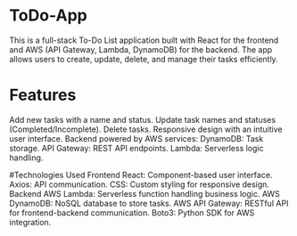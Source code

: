 # ToDo-App
This is a full-stack To-Do List application built with React for the frontend and AWS (API Gateway, Lambda, DynamoDB) for the backend. 
The app allows users to create, update, delete, and manage their tasks efficiently.

# Features
  Add new tasks with a name and status.
  Update task names and statuses (Completed/Incomplete).
  Delete tasks.
  Responsive design with an intuitive user interface.
  Backend powered by AWS services:
    DynamoDB: Task storage.
    API Gateway: REST API endpoints.
    Lambda: Serverless logic handling.

#Technologies Used
Frontend
  React: Component-based user interface.
  Axios: API communication.
  CSS: Custom styling for responsive design.
Backend
  AWS Lambda: Serverless function handling business logic.
  AWS DynamoDB: NoSQL database to store tasks.
  AWS API Gateway: RESTful API for frontend-backend communication.
  Boto3: Python SDK for AWS integration.
